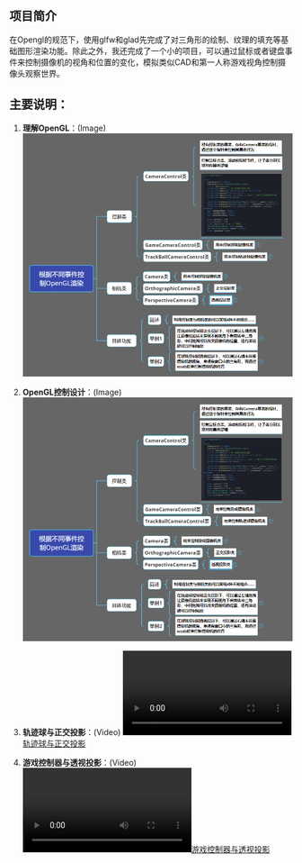 ## 项目简介

在Opengl的规范下，使用glfw和glad先完成了对三角形的绘制、纹理的填充等基础图形渲染功能。除此之外，我还完成了一个小的项目，可以通过鼠标或者键盘事件来控制摄像机的视角和位置的变化，模拟类似CAD和第一人称游戏视角控制摄像头观察世界。


## 主要说明：

1. **理解OpenGL**：(Image)
   ![理解OpenGL](https://github.com/capp-adocia/Learn_OpenGL/blob/master/OpenGL/Image/OpenGL%E6%8E%A7%E5%88%B6%E8%AE%BE%E8%AE%A1.png)

2. **OpenGL控制设计**：(Image)
   ![OpenGL控制设计](https://github.com/capp-adocia/Learn_OpenGL/blob/master/OpenGL/Image/OpenGL%E6%8E%A7%E5%88%B6%E8%AE%BE%E8%AE%A1.png)

3. **轨迹球与正交投影**：(Video)
   [![轨迹球与正交投影](OpenGL/video/trackBallControl.mp4)](https://github.com/capp-adocia/Learn_OpenGL/blob/master/OpenGL/video/trackBallControl.mp4)
   
4. **游戏控制器与透视投影**：(Video)
   [![游戏控制器与透视投影](OpenGL/video/gameControl.mp4)](https://github.com/capp-adocia/Learn_OpenGL/blob/master/OpenGL/video/gameControl.mp4)
   
